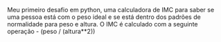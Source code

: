 Meu primeiro desafio em python, uma calculadora de IMC para saber se uma pessoa está com o peso ideal e se está dentro dos padrões de normalidade para peso e altura. 
O IMC é calculado com a seguinte operação - (peso / (altura**2))
